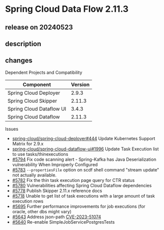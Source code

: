 # Spring Cloud Data Flow 2.11.3

## release on 20240523

## description

## changes

Dependent Projects and Compatibility

|        Component         | Version |
|--------------------------|---------|
| Spring Cloud Deployer    | 2.9.3   |
| Spring Cloud Skipper     | 2.11.3  |
| Spring Cloud Dataflow UI | 3.4.3   |
| Spring Cloud Dataflow    | 2.11.3  |

Issues

* <a class="issue-link js-issue-link" data-error-text="Failed to load title" data-id="2231260864" data-permission-text="Title is private" data-url="https://github.com/spring-cloud/spring-cloud-deployer/issues/444" data-hovercard-type="issue" data-hovercard-url="/spring-cloud/spring-cloud-deployer/issues/444/hovercard" href="https://github.com/spring-cloud/spring-cloud-deployer/issues/444">spring-cloud/spring-cloud-deployer#444</a> Update Kubernetes Support Matrix for 2.9.x
* <a class="issue-link js-issue-link" data-error-text="Failed to load title" data-id="2232932015" data-permission-text="Title is private" data-url="https://github.com/spring-cloud/spring-cloud-dataflow-ui/issues/1996" data-hovercard-type="issue" data-hovercard-url="/spring-cloud/spring-cloud-dataflow-ui/issues/1996/hovercard" href="https://github.com/spring-cloud/spring-cloud-dataflow-ui/issues/1996">spring-cloud/spring-cloud-dataflow-ui#1996</a> Update Task Execution list to use tasks/thinexecutions
* <a class="issue-link js-issue-link" data-error-text="Failed to load title" data-id="2285578662" data-permission-text="Title is private" data-url="https://github.com/spring-cloud/spring-cloud-dataflow/issues/5794" data-hovercard-type="issue" data-hovercard-url="/spring-cloud/spring-cloud-dataflow/issues/5794/hovercard" href="https://github.com/spring-cloud/spring-cloud-dataflow/issues/5794">#5794</a> Fix code scanning alert - Spring-Kafka has Java Deserialization vulnerability When Improperly Configured
* <a class="issue-link js-issue-link" data-error-text="Failed to load title" data-id="2252394145" data-permission-text="Title is private" data-url="https://github.com/spring-cloud/spring-cloud-dataflow/issues/5783" data-hovercard-type="issue" data-hovercard-url="/spring-cloud/spring-cloud-dataflow/issues/5783/hovercard" href="https://github.com/spring-cloud/spring-cloud-dataflow/issues/5783">#5783</a> <code>--propertiesFile</code> option on scdf shell command "stream update" not actually available.
* <a class="issue-link js-issue-link" data-error-text="Failed to load title" data-id="2248535901" data-permission-text="Title is private" data-url="https://github.com/spring-cloud/spring-cloud-dataflow/issues/5782" data-hovercard-type="issue" data-hovercard-url="/spring-cloud/spring-cloud-dataflow/issues/5782/hovercard" href="https://github.com/spring-cloud/spring-cloud-dataflow/issues/5782">#5782</a> Fix the thin task execution page query for CTR status
* <a class="issue-link js-issue-link" data-error-text="Failed to load title" data-id="2247924704" data-permission-text="Title is private" data-url="https://github.com/spring-cloud/spring-cloud-dataflow/issues/5780" data-hovercard-type="issue" data-hovercard-url="/spring-cloud/spring-cloud-dataflow/issues/5780/hovercard" href="https://github.com/spring-cloud/spring-cloud-dataflow/issues/5780">#5780</a> Vulnerabilities affecting Spring Cloud Dataflow dependencies
* <a class="issue-link js-issue-link" data-error-text="Failed to load title" data-id="2246248479" data-permission-text="Title is private" data-url="https://github.com/spring-cloud/spring-cloud-dataflow/issues/5778" data-hovercard-type="issue" data-hovercard-url="/spring-cloud/spring-cloud-dataflow/issues/5778/hovercard" href="https://github.com/spring-cloud/spring-cloud-dataflow/issues/5778">#5778</a> Publish Skipper 2.11.x reference docs
* <a class="issue-link js-issue-link" data-error-text="Failed to load title" data-id="2165884836" data-permission-text="Title is private" data-url="https://github.com/spring-cloud/spring-cloud-dataflow/issues/5718" data-hovercard-type="issue" data-hovercard-url="/spring-cloud/spring-cloud-dataflow/issues/5718/hovercard" href="https://github.com/spring-cloud/spring-cloud-dataflow/issues/5718">#5718</a> Unable to get list of task executions with a large amount of task execution rows
* <a class="issue-link js-issue-link" data-error-text="Failed to load title" data-id="2148425592" data-permission-text="Title is private" data-url="https://github.com/spring-cloud/spring-cloud-dataflow/issues/5695" data-hovercard-type="issue" data-hovercard-url="/spring-cloud/spring-cloud-dataflow/issues/5695/hovercard" href="https://github.com/spring-cloud/spring-cloud-dataflow/issues/5695">#5695</a> Further performance improvements for job executions (for oracle, other dbs might vary)
* <a class="issue-link js-issue-link" data-error-text="Failed to load title" data-id="2086344656" data-permission-text="Title is private" data-url="https://github.com/spring-cloud/spring-cloud-dataflow/issues/5643" data-hovercard-type="issue" data-hovercard-url="/spring-cloud/spring-cloud-dataflow/issues/5643/hovercard" href="https://github.com/spring-cloud/spring-cloud-dataflow/issues/5643">#5643</a> Address json-path <a title="CVE-2023-51074" data-hovercard-type="advisory" data-hovercard-url="/advisories/GHSA-pfh2-hfmq-phg5/hovercard" href="https://github.com/advisories/GHSA-pfh2-hfmq-phg5">CVE-2023-51074</a>
* <a class="issue-link js-issue-link" data-error-text="Failed to load title" data-id="2079483197" data-permission-text="Title is private" data-url="https://github.com/spring-cloud/spring-cloud-dataflow/issues/5640" data-hovercard-type="issue" data-hovercard-url="/spring-cloud/spring-cloud-dataflow/issues/5640/hovercard" href="https://github.com/spring-cloud/spring-cloud-dataflow/issues/5640">#5640</a> Re-enable SimpleJobServicePostgresTests

